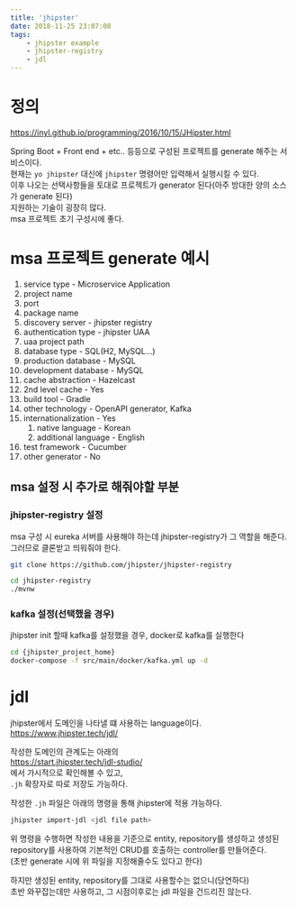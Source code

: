 ```yaml
---
title: 'jhipster'
date: 2018-11-25 23:07:08
tags:
    - jhipster example  
    - jhipster-registry
    - jdl
---
```


# 정의
<https://inyl.github.io/programming/2016/10/15/JHipster.html>

Spring Boot + Front end + etc.. 등등으로 구성된 프로젝트를 generate 해주는 서비스이다.  
현재는 `yo jhipster` 대신에 `jhipster` 명령어만 입력해서 실행시킬 수 있다.  
이후 나오는 선택사항들을 토대로 프로젝트가 generator 된다(아주 방대한 양의 소스가 generate 된다)  
지원하는 기술이 굉장히 많다.  
msa 프로젝트 초기 구성시에 좋다.  

# msa 프로젝트 generate 예시
1. service type - Microservice Application
2. project name
3. port 
4. package name
5. discovery server - jhipster registry
6. authentication type - jhipster UAA
7. uaa project path
8. database type - SQL(H2, MySQL…)
9. production database - MySQL
10. development database - MySQL
11. cache abstraction - Hazelcast
12. 2nd level cache - Yes
13. build tool - Gradle
14. other technology - OpenAPI generator, Kafka
15. internationalization - Yes
    1. native language - Korean
    2. additional language - English
16. test framework - Cucumber
17. other generator - No  

## msa 설정 시 추가로 해줘야할 부분
### jhipster-registry 설정
msa 구성 시 eureka 서버를 사용해야 하는데 jhipster-registry가 그 역할을 해준다.  
그러므로 클론받고 띄워줘야 한다.  

```sh
git clone https://github.com/jhipster/jhipster-registry

cd jhipster-registry
./mvnw
```

### kafka 설정(선택했을 경우)
jhipster init 할때 kafka를 설정했을 경우, docker로 kafka를 실행한다

```sh
cd {jhipster_project_home}
docker-compose -f src/main/docker/kafka.yml up -d
```

# jdl
jhipster에서 도메인을 나타낼 떄 사용하는 language이다.  
<https://www.jhipster.tech/jdl/>  

작성한 도메인의 관계도는 아래의  
<https://start.jhipster.tech/jdl-studio/>  
에서 가시적으로 확인해볼 수 있고,  
`.jh` 확장자로 따로 저장도 가능하다.  

작성한 `.jh` 파일은 아래의 명령을 통해 jhipster에 적용 갸능하다.  

```sh
jhipster import-jdl <jdl file path>
```

위 명령을 수행하면 작성한 내용을 기준으로 entity, repository를 생성하고 생성된 repository를 사용하여 기본적인 CRUD를 호출하는 controller를 만들어준다.  
(초반 generate 시에 위 파일을 지정해줄수도 있다고 한다)  

하지만 생성된 entity, repository를 그대로 사용할수는 없으니(당연하다)  
초반 와꾸잡는데만 사용하고, 그 시점이후로는 jdl 파일을 건드리진 않는다.  

<!-- more -->